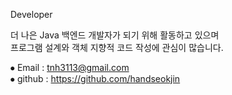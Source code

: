 Developer

더 나은 Java 백엔드 개발자가 되기 위해 활동하고 있으며 <br/>
프로그램 설계와 객체 지향적 코드 작성에 관심이 많습니다.

⦁ Email : tnh3113@gmail.com <br/>
⦁ github : https://github.com/handseokjin <br/>
<!--
⦁ Blog : https://jsondiary.tistory.com <br/>
-->






<!-- 
**SeokjinSon/SeokjinSon** is a ✨ _special_ ✨ repository because its `README.md` (this file) appears on your GitHub profile.
[![Jasper's GitHub stats](https://github-readme-stats.vercel.app/api?username=SeokjinSon&show_icons=true&theme=dracula )](https://github.com/anuraghazra/github-readme-stats)

Here are some ideas to get you started:
f
- 🔭 I’m currently working on ...
- 🌱 I’m currently learning ...
- 👯 I’m looking to collaborate on ...
- 🤔 I’m looking for help with ...
- 💬 Ask me about ...
- 📫 How to reach me: ...
- 😄 Pronouns: ...
- ⚡ Fun fact: ...
-->

